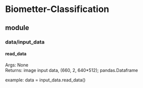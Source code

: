 # Biometter-Classification

## module
### data/input_data
#### read_data
Args: None<br>
Returns: image input data, (660, 2, 640*512); pandas.Dataframe<br>

example: data = input_data.read_data()
